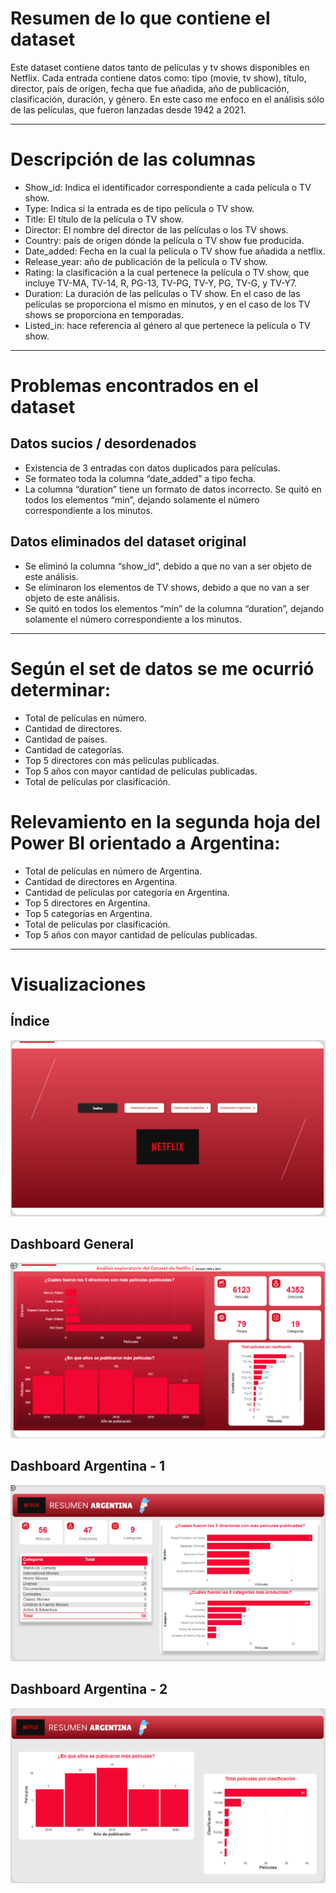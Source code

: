 # Resumen de lo que contiene el dataset

Este dataset contiene datos tanto de películas y tv shows disponibles en Netflix.  Cada entrada contiene datos como: tipo (movie, tv show), título, director, país de orígen, fecha que fue añadida, año de publicación, clasificación, duración, y género.
En este caso me enfoco en el análisis sólo de las películas,  que fueron lanzadas desde 1942 a 2021.

---

# Descripción de las columnas

- Show_id: Indica el identificador correspondiente a cada película o TV show.
- Type: Indica si la entrada es de tipo película o TV show.
- Title: El título de la película o TV show.
- Director: El nombre del director de las películas o los TV shows.
- Country: país de origen dónde la película o TV show fue producida.
- Date_added: Fecha en la cual la película o TV show fue añadida a netflix.
- Release_year: año de publicación de la película o TV show. 
- Rating: la clasificación a la cual pertenece la película o TV show, que incluye  TV-MA, TV-14, R, PG-13, TV-PG, TV-Y, PG, TV-G, y TV-Y7.
- Duration: La duración de las películas o TV show. En el caso de las películas se proporciona el mismo en minutos,  y en el caso de los TV shows se proporciona en temporadas.
- Listed_in: hace referencia al género al que pertenece la película o TV show.

---

# Problemas encontrados en el dataset

## Datos sucios / desordenados
- Existencia de 3 entradas con datos duplicados para películas.
- Se formateo toda la columna “date_added” a tipo fecha.
- La columna “duration” tiene un formato de datos incorrecto. Se quitó en todos los elementos “min”, dejando solamente el número correspondiente a los minutos.
## Datos eliminados del dataset original
- Se eliminó la columna “show_id”, debido a que no van a ser objeto de este análisis. 
- Se eliminaron los elementos de TV shows, debido a que no van a ser objeto de este análisis.
- Se quitó en todos los elementos “min” de la columna “duration”, dejando solamente el número correspondiente a los minutos.

--- 

# Según el set de datos se me ocurrió determinar:
- Total de películas en número.
- Cantidad de directores.
- Cantidad de países.
- Cantidad de categorías.
- Top 5 directores con más películas publicadas.
- Top 5 años con mayor cantidad de películas publicadas.
- Total de películas por clasificación.

# Relevamiento en la segunda hoja del Power BI orientado a Argentina:
- Total de películas en número de Argentina.
- Cantidad de directores en Argentina.
- Cantidad de películas por categoría en Argentina.
- Top 5 directores en Argentina.
- Top 5 categorías en Argentina.
- Total de películas por clasificación.
- Top 5 años con mayor cantidad de películas publicadas.

---

# Visualizaciones

## Índice

![alt text](/images/image.png)

## Dashboard General

![alt text](/images/image-1.png)

## Dashboard Argentina - 1

![alt text](/images/image-2.png)

## Dashboard Argentina - 2

![alt text](/images/image-3.png)
